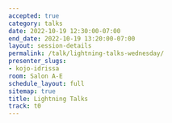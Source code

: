 ```yaml
---
accepted: true
category: talks
date: 2022-10-19 12:30:00-07:00
end_date: 2022-10-19 13:20:00-07:00
layout: session-details
permalink: /talk/lightning-talks-wednesday/
presenter_slugs:
- kojo-idrissa
room: Salon A-E
schedule_layout: full
sitemap: true
title: Lightning Talks
track: t0
---
```

